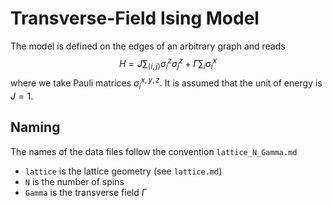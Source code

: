 # Transverse-Field Ising Model

The model is defined on the edges of an arbitrary graph and reads
$$H = J \sum_{\langle i, j \rangle} \sigma^z_i \sigma^z_j + \Gamma \sum_i \sigma^x_i$$
where we take Pauli matrices $\sigma^{x, y, z}_i$.
It is assumed that the unit of energy is $J = 1$.

## Naming

The names of the data files follow the convention `lattice_N_Gamma.md`

* `lattice` is the lattice geometry (see `lattice.md`)
* `N` is the number of spins
* `Gamma` is the transverse field $\Gamma$

